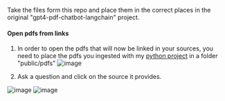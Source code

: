 Take the files form this repo and place them in the correct places in the original "gpt4-pdf-chatbot-langchain" project.

#### Open pdfs from links
1. In order to open the pdfs that will now be linked in your sources, you need to place the pdfs you ingested with my [python project](https://github.com/ucl98/pinecone_ingest_python_implementation/blob/main/README.md) in a folder "public/pdfs"
  ![image](https://user-images.githubusercontent.com/132441647/236674606-4d0d6010-29d5-404e-97cb-0396a057295f.png)
  
2. Ask a question and click on the source it provides.

  ![image](https://user-images.githubusercontent.com/132441647/236674722-8c5d8f2e-9cc4-4bbf-85a3-5ff08127a2c0.png)
  ![image](https://user-images.githubusercontent.com/132441647/236674782-446c15f8-feac-452d-930e-adca48cdb438.png)
